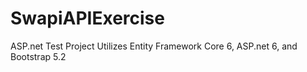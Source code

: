 # SwapiAPIExercise
ASP.net Test Project
Utilizes Entity Framework Core 6, ASP.net 6, and Bootstrap 5.2 
